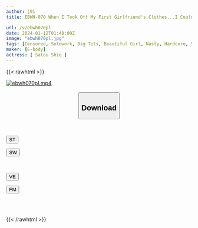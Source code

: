 ```yaml
---
author: j91
title: EBWH-070 When I Took Off My First Girlfriend's Clothes...I Couldn't Imagine Her Slim Beauty And Big Breasts.I Was So Excited That I Fucked Her Until I Ran Out Of Sexual Desire.Shio Sato

url: /v/ebwh070pl
date: 2024-01-12T01:40:00Z
image: "ebwh070pl.jpg"
tags: [Censored, Solowork, Big Tits, Beautiful Girl, Nasty, Hardcore, Slender, Female College Student	]
maker: [E-body]
actress: [ Satou Shio ]
---
```



{{< rawhtml >}}

<div class="video" data-videoid="oM3V8ekXWlcJ0Y4">
    <a href="javascript:;">
        <img src="/v/ebwh070pl/ebwh070pl.jpg" width="WIDTH" height="HEIGHT" alt="ebwh070pl.mp4" loading="lazy">
    </a>
</div>

<script type="text/javascript" src="https://j91.asia/asset/on-demand-st.js"></script>

<br>
  <link rel="stylesheet" href="https://j91.asia/asset/bs5.css">
  
  <center>
  <button class="btn btn-primary" type="button" data-bs-toggle="collapse" data-bs-target=".multi-collapse" aria-expanded="false" aria-controls="multiCollapseExample1 multiCollapseExample2"><h2>Download</h2></button></center>
</p>
<div class="row">
  <div class="col">
    <div class="collapse multi-collapse" id="multiCollapseExample1">
      <div class="card card-body">
	      	      <br>
<div class="buttons">  
<p><a href="https://streamtape.to/v/oM3V8ekXWlcJ0Y4" target="_blank"><button class="btn-hover color-3"><i class="fa fa-download"></i> ST</button></a></p>
<p><a href="https://flaswish.com/kb7v70kyr6sf" target="_blank"><button class="btn-hover color-2"><i class="fa fa-download"></i> SW</button></a></p></div>
    </div>
  </div>
</div>
  <div class="col">
    <div class="collapse multi-collapse" id="multiCollapseExample2">
      <div class="card card-body">
	      <br>
<div class="buttons">
<p><a href="javascript:;" target="_blank"><button class="btn-hover color-9"><i class="fa fa-download"></i> VE</button></a></p>
<p><a href="javascript:;" target="_blank"><button class="btn-hover color-8"><i class="fa fa-download"></i> FM</button></a></p></div>
<br><br>
      </div>
    </div>
  </div>
</div>

{{< /rawhtml >}}